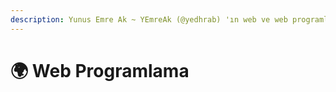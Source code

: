 ```yaml
---
description: Yunus Emre Ak ~ YEmreAk (@yedhrab) 'ın web ve web programlama notları
---
```


# 🌍 Web Programlama

